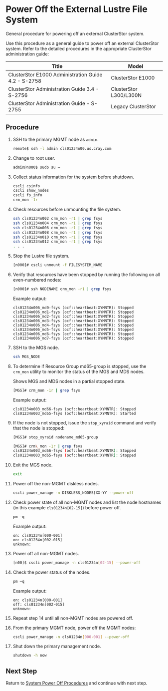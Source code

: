 # Power Off the External Lustre File System

General procedure for powering off an external ClusterStor system.

Use this procedure as a general guide to power off an external ClusterStor system. Refer to the detailed procedures in the appropriate ClusterStor administration guide:

|Title|Model|
|-----|-----|
|ClusterStor E1000 Administration Guide 4.2 - S-2758|ClusterStor E1000|
|ClusterStor Administration Guide 3.4 - S-2756|ClusterStor L300/L300N|
|ClusterStor Administration Guide - S-2755|Legacy ClusterStor|

## Procedure

1.  SSH to the primary MGMT node as `admin`.

    ```bash
    remote$ ssh -l admin cls01234n00.us.cray.com
    ```

1.  Change to root user.

    ```bash
    admin@n000$ sudo su –
    ```

1.  Collect status information for the system before shutdown.

    ```bash
    cscli csinfo
    cscli show_nodes
    cscli fs_info
    crm_mon -1r
    ```

1.  Check resources before unmounting the file system.

    ```bash
    ssh cls01234n002 crm_mon -r1 | grep fsys
    ssh cls01234n004 crm_mon -r1 | grep fsys
    ssh cls01234n006 crm_mon -r1 | grep fsys
    ssh cls01234n008 crm_mon -r1 | grep fsys
    ssh cls01234n010 crm_mon -r1 | grep fsys
    ssh cls01234n012 crm_mon -r1 | grep fsys
    . . .
    ```

1.  Stop the Lustre file system.

    ```bash
    [n000]# cscli unmount -f FILESYSTEM_NAME
    ```

1.  Verify that resources have been stopped by running the following on all even-numbered nodes:

    ```bash
    [n000]# ssh NODENAME crm_mon -r1 | grep fsys
    ```

    Example output:

    ```
    cls01234n006_md0-fsys (ocf::heartbeat:XYMNTR): Stopped
    cls01234n006_md1-fsys (ocf::heartbeat:XYMNTR): Stopped
    cls01234n006_md2-fsys (ocf::heartbeat:XYMNTR): Stopped
    cls01234n006_md3-fsys (ocf::heartbeat:XYMNTR): Stopped
    cls01234n006_md4-fsys (ocf::heartbeat:XYMNTR): Stopped
    cls01234n006_md5-fsys (ocf::heartbeat:XYMNTR): Stopped
    cls01234n006_md6-fsys (ocf::heartbeat:XYMNTR): Stopped
    cls01234n006_md7-fsys (ocf::heartbeat:XYMNTR): Stopped
    ```

1.  SSH to the MGS node.

    ```bash
    ssh MGS_NODE

    ```

1.  To determine if Resource Group md65-group is stopped, use the `crm_mon` utility to monitor the status of the MGS and MDS nodes.

    Shows MGS and MDS nodes in a partial stopped state.

    ```bash
    [MGS]# crm_mon -1r | grep fsys
    ```

    Example output:

    ```
    cls01234n003_md66-fsys (ocf::heartbeat:XYMNTR): Stopped
    cls01234n003_md65-fsys (ocf::heartbeat:XYMNTR): Started
    ```

1.  If the node is not stopped, issue the `stop_xyraid` command and verify that the node is stopped:

    ```bash
    [MGS]# stop_xyraid nodename_md65-group

    [MGS]# crm\_mon -1r | grep fsys
    cls01234n003_md66-fsys (ocf::heartbeat:XYMNTR): Stopped
    cls01234n003_md65-fsys (ocf::heartbeat:XYMNTR): Stopped
    ```

1. Exit the MGS node.

    ```bash
    exit
    ```

1. Power off the non-MGMT diskless nodes.

    ```bash
    cscli power_manage -n DISKLESS_NODES[XX-YY --power-off
    ```

1. Check power state of all non-MGMT nodes and list the node hostnames \(in this example `cls01234n[02-15]`\) before power off.

    ```bash
    pm –q
    ```

    Example output:

    ```
    on: cls01234n[000-001]
    on: cls01234n[002-015]
    unknown:
    ```

1. Power off all non-MGMT nodes.

    ```bash
    [n00]$ cscli power_manage -n cls01234n[02-15] --power-off
    ```

1. Check the power status of the nodes.

    ```bash
    pm –q
    ```

    Example output:

    ```
    on: cls01234n[000-001]
    off: cls01234n[002-015]
    unknown:
    ```

1. Repeat step 14 until all non-MGMT nodes are powered off.

1. From the primary MGMT node, power off the MGMT nodes:

    ```bash
    cscli power_manage -n cls01234n[000-001] --power-off
    ```

1. Shut down the primary management node.

    ```bash
    shutdown -h now
    ```

## Next Step

Return to [System Power Off Procedures](System_Power_Off_Procedures.md) and continue with next step.
